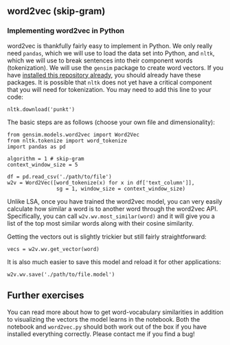 ## word2vec (skip-gram)



### Implementing word2vec in Python

word2vec is thankfully fairly easy to implement in Python. We only really need `pandas`, which we will use to load the data set into Python, and `nltk`, which we will use to break sentences into their component words (tokenization). We will use the `gensim` package to create word vectors. If you have [installed this repository already](https://github.com/BayesForDays/distribu_ted), you should already have these packages. It is possible that `nltk` does not yet have a critical component that you will need for tokenization. You may need to add this line to your code:

```
nltk.download('punkt')
```

The basic steps are as follows (choose your own file and dimensionality):

```
from gensim.models.word2vec import Word2Vec
from nltk.tokenize import word_tokenize
import pandas as pd

algorithm = 1 # skip-gram
context_window_size = 5

df = pd.read_csv('./path/to/file')
w2v = Word2Vec([word_tokenize(x) for x in df['text_column']], 
				sg = 1, window_size = context_window_size)
```

Unlike LSA, once you have trained the word2vec model, you can very easily calculate how similar a word is to another word through the word2vec API. Specifically, you can call `w2v.wv.most_similar(word)` and it will give you a list of the top most similar words along with their cosine similarity.

Getting the vectors out is slightly trickier but still fairly straightforward:

```
vecs = w2v.wv.get_vector(word)
```

It is also much easier to save this model and reload it for other applications:

```
w2v.wv.save('./path/to/file.model')
```


## Further exercises

You can read more about how to get word-vocabulary similarities in addition to visualizing the vectors the model learns in the notebook. Both the notebook and `word2vec.py` should both work out of the box if you have installed everything correctly. Please contact me if you find a bug!
